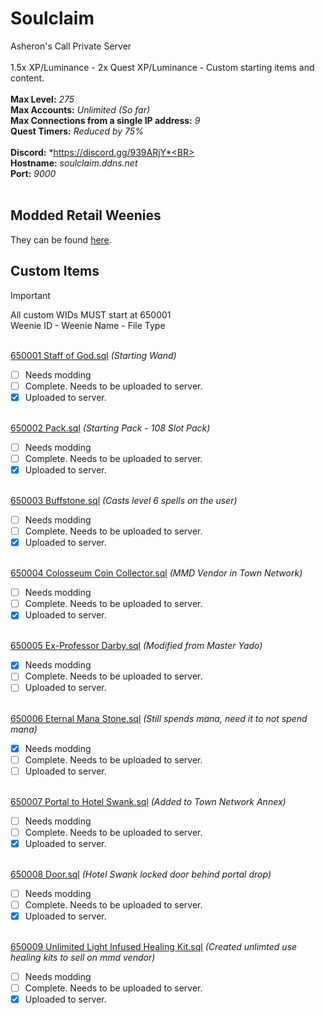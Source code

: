 # Soulclaim
Asheron's Call Private Server<BR><BR>
1.5x XP/Luminance - 2x Quest XP/Luminance - Custom starting items and content.<BR><BR>
**Max Level:** *275*<BR>
**Max Accounts:** *Unlimited (So far)*<BR>
**Max Connections from a single IP address:** *9*<BR>
**Quest Timers:** *Reduced by 75%*<BR><BR>
**Discord:** *https://discord.gg/939ARjY*<BR><BR>
**Hostname:** *soulclaim.ddns.net<BR>*
**Port:** *9000*<BR><BR>

## Modded Retail Weenies
They can be found [here](Modded-Retail-Weenies/).
## Custom Items
> [!IMPORTANT]
>  All custom WIDs MUST start at 650001<BR>
> Weenie ID - Weenie Name - File Type<BR><BR>

[650001 Staff of God.sql](Weenies/650001%20Staff%20of%20God.sql)                                                    *(Starting Wand)*
- [ ] Needs modding
- [ ] Complete. Needs to be uploaded to server.
- [X] Uploaded to server.<BR><BR>

[650002 Pack.sql](Weenies/650002%20Pack.sql)                                                                        *(Starting Pack - 108 Slot Pack)*
- [ ] Needs modding
- [ ] Complete. Needs to be uploaded to server.
- [X] Uploaded to server.<BR><BR>

[650003 Buffstone.sql](Weenies/650003%20Buff%20Stone.sql)                                *(Casts level 6 spells on the user)*
- [ ] Needs modding
- [ ] Complete. Needs to be uploaded to server.
- [X] Uploaded to server.<BR><BR>

[650004 Colosseum Coin Collector.sql](Weenies/650004%20Colosseum%20Coin%20Collector.sql)                            *(MMD Vendor in Town Network)*
- [ ] Needs modding
- [ ] Complete. Needs to be uploaded to server.
- [X] Uploaded to server.<BR><BR>

[650005 Ex-Professor Darby.sql](Weenies/650005%20Ex-Professor%20Darby.sql)                                                        *(Modified from Master Yado)*
- [X] Needs modding
- [ ] Complete. Needs to be uploaded to server.
- [ ] Uploaded to server.<BR><BR>

[650006 Eternal Mana Stone.sql](Weenies/650006%20Eternal%20Mana%20Stone.sql)                                        *(Still spends mana, need it to not spend mana)*
- [X] Needs modding
- [ ] Complete. Needs to be uploaded to server.
- [ ] Uploaded to server.<BR><BR>

[650007 Portal to Hotel Swank.sql](Weenies/650007%20Portal%20to%20Hotel%20Swank.sql)                                *(Added to Town Network Annex)*
- [ ] Needs modding
- [ ] Complete. Needs to be uploaded to server.
- [X] Uploaded to server.<BR><BR>

[650008 Door.sql](Weenies/650008%20Door.sql)                                                                        *(Hotel Swank locked door behind portal drop)*
- [ ] Needs modding
- [ ] Complete. Needs to be uploaded to server.
- [X] Uploaded to server.<BR><BR>

[650009 Unlimited Light Infused Healing Kit.sql](Weenies/650009%20Unlimted%20Light%20Infused%20Healing%20Kit.sql)   *(Created unlimted use healing kits to sell on mmd vendor)*
- [ ] Needs modding
- [ ] Complete. Needs to be uploaded to server.
- [X] Uploaded to server.<BR><BR>
